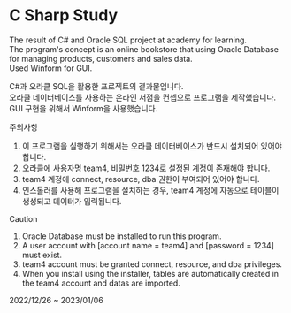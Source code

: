 # C Sharp Study
The result of C# and Oracle SQL project at academy for learning.  
The program's concept is an online bookstore that using Oracle Database for managing products, customers and sales data.  
Used Winform for GUI.
  
C#과 오라클 SQL을 활용한 프로젝트의 결과물입니다.  
오라클 데이터베이스를 사용하는 온라인 서점을 컨셉으로 프로그램을 제작했습니다.  
GUI 구현을 위해서 Winform을 사용했습니다.
  
  
  
주의사항
1. 이 프로그램을 실행하기 위해서는 오라클 데이터베이스가 반드시 설치되어 있어야 합니다.
2. 오라클에 사용자명 team4, 비밀번호 1234로 설정된 계정이 존재해야 합니다.
3. team4 계정에 connect, resource, dba 권한이 부여되어 있어야 합니다.
4. 인스톨러를 사용해 프로그램을 설치하는 경우, team4 계정에 자동으로 테이블이 생성되고 데이터가 입력됩니다.
  
Caution
1. Oracle Database must be installed to run this program.
2. A user account with [account name = team4] and [password = 1234] must exist.
3. team4 account must be granted connect, resource, and dba privileges.
4. When you install using the installer, tables are automatically created in the team4 account and datas are imported.

2022/12/26 ~ 2023/01/06
